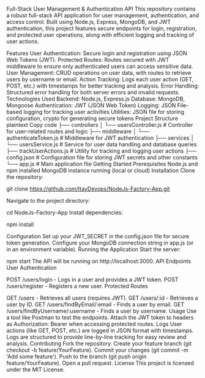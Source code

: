 Full-Stack User Management & Authentication API
This repository contains a robust full-stack API application for user management, authentication, and access control. Built using Node.js, Express, MongoDB, and JWT authentication, this project features secure endpoints for login, registration, and protected user operations, along with efficient logging and tracking of user actions.

Features
User Authentication: Secure login and registration using JSON Web Tokens (JWT).
Protected Routes: Routes secured with JWT middleware to ensure only authenticated users can access sensitive data.
User Management: CRUD operations on user data, with routes to retrieve users by username or email.
Action Tracking: Logs each user action (GET, POST, etc.) with timestamps for better tracking and analysis.
Error Handling: Structured error handling for both server errors and invalid requests.
Technologies Used
Backend: Node.js, Express.js
Database: MongoDB, Mongoose
Authentication: JWT (JSON Web Token)
Logging: JSON File-based logging for tracking user activities
Utilities: JSON file for storing configuration, crypto for generating secure tokens
Project Structure
plaintext
Copy code
├── controllers
│   └── usersController.js    # Controller for user-related routes and logic
├── middleware
│   └── authenticateToken.js  # Middleware for JWT authentication
├── services
│   └── usersService.js       # Service for user data handling and database queries
├── trackUserActions.js       # Utility for tracking and logging user actions
├── config.json               # Configuration file for storing JWT secrets and other constants
└── app.js                    # Main application file
Getting Started
Prerequisites
Node.js and npm installed
MongoDB instance running (local or cloud)
Installation
Clone the repository:

git clone https://github.com/ItayDevops/NodeJs-Factory-App.git

Navigate to the project directory:

cd NodeJs-Factory-App
Install dependencies:

npm install

Configuration
Set up your JWT_SECRET in the config.json file for secure token generation.
Configure your MongoDB connection string in app.js (or in an environment variable).
Running the Application
Start the server:

npm start
The API will be running on http://localhost:3000.
API Endpoints
User Authentication

POST /users/login - Logs in a user and provides a JWT token.
POST /users/register - Registers a new user.
Protected Routes

GET /users - Retrieves all users (requires JWT).
GET /users/:id - Retrieves a user by ID.
GET /users/findByEmail/:email - Finds a user by email.
GET /users/findByUsername/:username - Finds a user by username.
Usage
Use a tool like Postman to test the endpoints.
Attach the JWT token to headers as Authorization: Bearer <token> when accessing protected routes.
Logs
User actions (like GET, POST, etc.) are logged in JSON format with timestamps.
Logs are structured to provide line-by-line tracking for easy review and analysis.
Contributing
Fork the repository.
Create your feature branch (git checkout -b feature/YourFeature).
Commit your changes (git commit -m 'Add some feature').
Push to the branch (git push origin feature/YourFeature).
Open a pull request.
License
This project is licensed under the MIT License.
